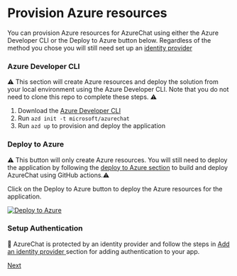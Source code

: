 # Provision Azure resources

You can provision Azure resources for AzureChat using either the Azure Developer CLI or the Deploy to Azure button below. Regardless of the method you chose you will still need set up an [identity provider](./5-add-Identity.md)

### Azure Developer CLI

⚠️ This section will create Azure resources and deploy the solution from your local environment using the Azure Developer CLI. Note that you do not need to clone this repo to complete these steps. ⚠️

1. Download the [Azure Developer CLI](https://learn.microsoft.com/en-us/azure/developer/azure-developer-cli/overview)
1. Run `azd init -t microsoft/azurechat`
1. Run `azd up` to provision and deploy the application

### Deploy to Azure

⚠️ This button will only create Azure resources. You will still need to deploy the application by following the [deploy to Azure section](./4-deployto-azure.md) to build and deploy AzureChat using GitHub actions.⚠️

Click on the Deploy to Azure button to deploy the Azure resources for the application.

[![Deploy to Azure](https://aka.ms/deploytoazurebutton)](https://aka.ms/anzappazurechatgpt)

### Setup Authentication

🚨 AzureChat is protected by an identity provider and follow the steps in [Add an identity provider
](./5-add-Identity.md) section for adding authentication to your app.

[Next](/docs/3-run-locally.md)
